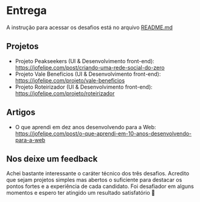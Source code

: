 # Entrega

A instrução para acessar os desafios está no arquivo [README.md](https://github.com/jofelipe/desafio-serasa/blob/main/README.md)

## Projetos

- Projeto Peakseekers (UI & Desenvolvimento front-end): https://jofelipe.com/post/criando-uma-rede-social-do-zero
- Projeto Vale Benefícios (UI & Desenvolvimento front-end): https://jofelipe.com/projeto/vale-beneficios
- Projeto Roteirizador (UI & Desenvolvimento front-end): https://jofelipe.com/projeto/roteirizador

## Artigos

- O que aprendi em dez anos desenvolvendo para a Web: https://jofelipe.com/post/o-que-aprendi-em-10-anos-desenvolvendo-para-a-web

## Nos deixe um feedback

Achei bastante interessante o caráter técnico dos três desafios. Acredito que sejam projetos simples mas abertos o suficiente para destacar os pontos fortes e a experiência de cada candidato. Foi desafiador em alguns momentos e espero ter atingido um resultado satisfatório 🤗
